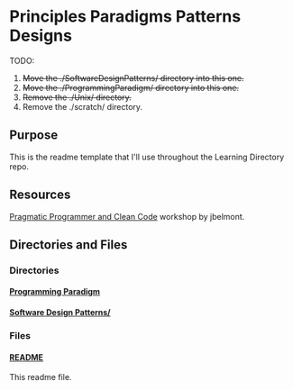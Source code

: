 # Principles Paradigms Patterns Designs

TODO:

1. ~~Move the ./SoftwareDesignPatterns/ directory into this one.~~
2. ~~Move the ./ProgrammingParadigm/ directory into this one.~~
3. ~~Remove the ./Unix/ directory.~~
4. Remove the ./scratch/ directory.

## Purpose

This is the readme template that I'll use throughout the Learning Directory repo.

## Resources

[Pragmatic Programmer and Clean Code](https://github.com/jbelmont/pragmatic-programmer-and-clean-code-workshop) workshop by jbelmont.

## Directories and Files

### Directories

#### [Programming Paradigm](./ProgrammingParadigm/)

#### [Software Design Patterns/](./SoftwareDesignPatterns/)

### Files

#### [README](./README.md)

This readme file.
